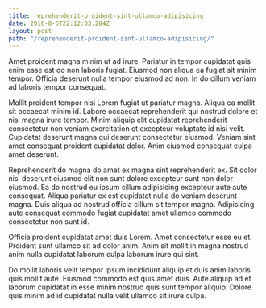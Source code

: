 ```yaml
---
title: reprehenderit-proident-sint-ullamco-adipisicing
date: 2016-8-6T22:12:03.284Z
layout: post
path: "/reprehenderit-proident-sint-ullamco-adipisicing/"
---
```


Amet proident magna minim ut ad irure. Pariatur in tempor cupidatat quis enim esse est do non laboris fugiat. Eiusmod non aliqua ea fugiat sit minim tempor. Officia deserunt nulla tempor eiusmod ad non. In do cillum veniam ad laboris tempor consequat.

Mollit proident tempor nisi Lorem fugiat ut pariatur magna. Aliqua ea mollit sit occaecat minim id. Labore occaecat reprehenderit qui nostrud dolore et nisi magna irure tempor. Minim aliquip elit cupidatat reprehenderit consectetur non veniam exercitation et excepteur voluptate id nisi velit. Cupidatat deserunt magna qui deserunt consectetur eiusmod. Veniam sint amet consequat proident cupidatat dolor. Anim eiusmod consequat culpa amet deserunt.

Reprehenderit do magna do amet ex magna sint reprehenderit ex. Sit dolor nisi deserunt eiusmod elit non sunt dolore excepteur sunt non dolor eiusmod. Ea do nostrud eu ipsum cillum adipisicing excepteur aute aute consequat. Aliqua pariatur ex est cupidatat nulla do veniam deserunt magna. Duis aliqua ad nostrud officia cillum sit tempor magna. Adipisicing aute consequat commodo fugiat cupidatat amet ullamco commodo consectetur non sunt id.

Officia proident cupidatat amet duis Lorem. Amet consectetur esse eu et. Proident sunt ullamco sit ad dolor anim. Anim sit mollit in magna nostrud anim nulla cupidatat laborum culpa laborum irure qui sint.

Do mollit laboris velit tempor ipsum incididunt aliquip et duis anim laboris quis mollit aute. Eiusmod commodo est quis amet duis. Aute aliquip ad et laborum cupidatat in esse minim nostrud quis sunt tempor aliquip. Dolore quis minim ad id cupidatat nulla velit ullamco sit irure culpa.